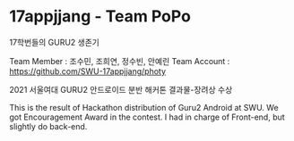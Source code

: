# 17appjjang - Team PoPo
17학번들의 GURU2 생존기 

Team Member : 조수민, 조희연, 정수빈, 안예린
Team Account : https://github.com/SWU-17appjjang/photy

2021 서울여대 GURU2 안드로이드 분반 해커톤 결과물-장려상 수상

This is the result of Hackathon distribution of Guru2 Android at SWU.
We got Encouragement Award in the contest. I had in charge of Front-end, but slightly do back-end.
